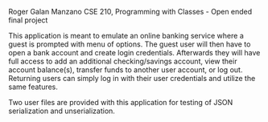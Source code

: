 Roger Galan Manzano
CSE 210, Programming with Classes - Open ended final project

This application is meant to emulate an online banking service where a guest
is prompted with menu of options. The guest user will then have to open a
bank account and create login credentials. Afterwards they will have full access
to add an additional checking/savings account, view their account balance(s), transfer funds to another user account, or log out. Returning users can simply
log in with their user credentials and utilize the same features. 

Two user files are provided with this application for testing of JSON serialization and unserialization. 